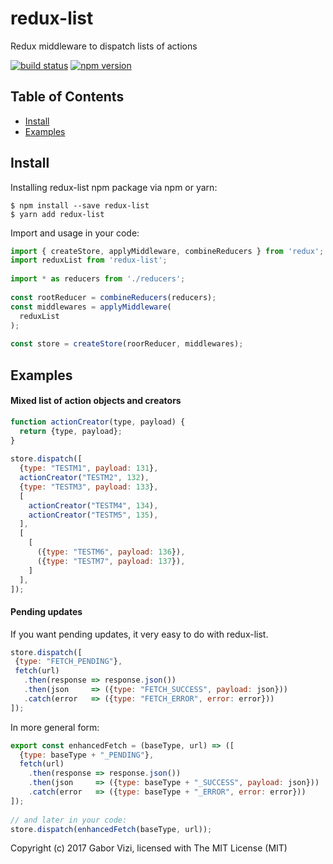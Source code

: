 # redux-list
Redux middleware to dispatch lists of actions

[![build status](https://img.shields.io/travis/vgabor/redux-list/master.svg)](https://travis-ci.org/vgabor/redux-list)
[![npm version](https://img.shields.io/npm/v/redux-list.svg)](https://www.npmjs.com/package/redux-list)

## Table of Contents
* [Install](#install)
* [Examples](#examples)


## Install

Installing redux-list npm package via npm or yarn:  
```
$ npm install --save redux-list
$ yarn add redux-list
```

Import and usage in your code:

```javascript
import { createStore, applyMiddleware, combineReducers } from 'redux';
import reduxList from 'redux-list';
 
import * as reducers from './reducers';
 
const rootReducer = combineReducers(reducers);
const middlewares = applyMiddleware(
  reduxList
);
 
const store = createStore(roorReducer, middlewares);
```

## Examples

#### Mixed list of action objects and creators
```javascript
function actionCreator(type, payload) {
  return {type, payload};
}
 
store.dispatch([
  {type: "TESTM1", payload: 131},
  actionCreator("TESTM2", 132),
  {type: "TESTM3", payload: 133},
  [
    actionCreator("TESTM4", 134),
    actionCreator("TESTM5", 135),
  ],
  [
    [
      ({type: "TESTM6", payload: 136}),
      ({type: "TESTM7", payload: 137}),
    ]
  ],
]);
```
#### Pending updates
If you want pending updates, it very easy to do with redux-list.

```javascript
store.dispatch([
 {type: "FETCH_PENDING"},
 fetch(url)
   .then(response => response.json())
   .then(json     => ({type: "FETCH_SUCCESS", payload: json}))
   .catch(error   => ({type: "FETCH_ERROR", error: error}))
]);
```
In more general form:
```javascript
export const enhancedFetch = (baseType, url) => ([
  {type: baseType + "_PENDING"},
  fetch(url)
    .then(response => response.json())
    .then(json     => ({type: baseType + "_SUCCESS", payload: json}))
    .catch(error   => ({type: baseType + "_ERROR", error: error}))
]);
 
// and later in your code:
store.dispatch(enhancedFetch(baseType, url));
```

Copyright (c) 2017 Gabor Vizi, licensed with The MIT License (MIT)
